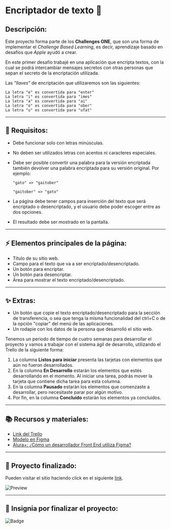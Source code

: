 # Encriptador de texto 🔐

## Descripción:
Este proyecto forma parte de los **Challenges ONE**, que son una forma de implementar el _Challenge Based Learning_, es decir, aprendizaje basado en desafíos que _Apple_ ayudó a crear.

En este primer desafío trabajé en una aplicación que encripta textos, con la cual se podrá intercambiar mensajes secretos con otras personas que sepan el secreto de la encriptación utilizada.

Las _"llaves"_ de encriptación que utilizaremos son las siguientes:

```
La letra "e" es convertida para "enter"
La letra "i" es convertida para "imes"
La letra "a" es convertida para "ai"
La letra "o" es convertida para "ober"
La letra "u" es convertida para "ufat"
```

---

## 🔎 Requisitos:
- Debe funcionar solo con letras minúsculas.
- No deben ser utilizados letras con acentos ni caracteres especiales.
- Debe ser posible convertir una palabra para la versión encriptada también devolver una palabra encriptada para su versión original. Por ejemplo:

  `"gato" => "gaitober"`

  `"gaitober" => "gato"`

- La página debe tener campos para
inserción del texto que será encriptado o desencriptado, y el usuario debe poder escoger entre as dos opciones.
- El resultado debe ser mostrado en la pantalla.

---

## ⚡ Elementos principales de la página:
- Título de su sitio web.
- Campo para el texto que va a ser encriptado/desencriptado.
- Un botón para encriptar.
- Un botón para desencriptar.
- Área para mostrar el texto encriptado/desencriptado.

---

## ✨ Extras:
- Un botón que copie el texto encriptado/desencriptado para la sección de transferencia, o sea que tenga la misma funcionalidad del ctrl+C o de la opción "copiar" del menú de las aplicaciones.
- Un rodapie con los datos de la persona que desarrolló el sitio web.

Tenemos un periodo de tiempo de cuatro semanas para desarrollar el proyecto y vamos a trabajar con el sistema ágil de desarrollo, utilizando el Trello de la siguiente forma:

1. La columna **Listos para iniciar** presenta las tarjetas con elementos que aún no fueron desarrollados.
1. En la columna **En Desarrollo** estarán los elementos que estés desarrollando en el momento. Al iniciar una tarea, podrás mover la tarjeta que contiene dicha tarea para esta columna.
1. En la columna **Pausado** estarán los elementos que comenzaste a desarrollar, pero necesitaste parar por algún motivo.
1. Por fin, en la columna **Concluido** estarán los elementos ya concluidos.

---

## 📚 Recursos y materiales:
- [Link del Trello](https://trello.com/b/WTdfcewC/encriptador-de-texto-alura-challenges-one)
- [Modelo en Figma](https://www.figma.com/file/trP3p5nEh7XUyB3n2bomjP/Alura-Challenge---Desaf%C3%ADo-1---L%C3%B3gica?node-id=0%3A1)
- [Alura+: ¿Cómo un desarrollador Front End utiliza Figma?](https://www.youtube.com/watch?v=UuAX5azcvDQ)

---

## 🚀 Proyecto finalizado:
Pueden visitar el sitio haciendo click en el siguiente [link](https://facugl.github.io/Encriptador-JS/).

![Preview](https://i.ibb.co/47KJYGB/127-0-0-1-5500-index-html-4.png)

---

## 🏅 Insignia por finalizar el proyecto:
![Badge](https://i.ibb.co/JjnSpnN/Badge-Sharer-Alura-Challenge-Oracle-ONE-2000x2000-V3.png)
